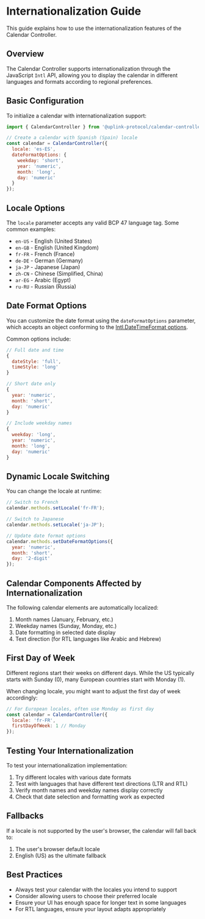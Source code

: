 # Internationalization Guide

This guide explains how to use the internationalization features of the Calendar Controller.

## Overview

The Calendar Controller supports internationalization through the JavaScript `Intl` API, allowing you to display the calendar in different languages and formats according to regional preferences.

## Basic Configuration

To initialize a calendar with internationalization support:

```javascript
import { CalendarController } from '@uplink-protocol/calendar-controller';

// Create a calendar with Spanish (Spain) locale
const calendar = CalendarController({
  locale: 'es-ES',
  dateFormatOptions: {
    weekday: 'short',
    year: 'numeric',
    month: 'long',
    day: 'numeric'
  }
});
```

## Locale Options

The `locale` parameter accepts any valid BCP 47 language tag. Some common examples:

- `en-US` - English (United States)
- `en-GB` - English (United Kingdom)
- `fr-FR` - French (France)
- `de-DE` - German (Germany)
- `ja-JP` - Japanese (Japan)
- `zh-CN` - Chinese (Simplified, China)
- `ar-EG` - Arabic (Egypt)
- `ru-RU` - Russian (Russia)

## Date Format Options

You can customize the date format using the `dateFormatOptions` parameter, which accepts an object conforming to the [Intl.DateTimeFormat options](https://developer.mozilla.org/en-US/docs/Web/JavaScript/Reference/Global_Objects/Intl/DateTimeFormat/DateTimeFormat).

Common options include:

```javascript
// Full date and time
{
  dateStyle: 'full',
  timeStyle: 'long'
}

// Short date only
{
  year: 'numeric',
  month: 'short',
  day: 'numeric'
}

// Include weekday names
{
  weekday: 'long',
  year: 'numeric',
  month: 'long',
  day: 'numeric'
}
```

## Dynamic Locale Switching

You can change the locale at runtime:

```javascript
// Switch to French
calendar.methods.setLocale('fr-FR');

// Switch to Japanese
calendar.methods.setLocale('ja-JP');

// Update date format options
calendar.methods.setDateFormatOptions({
  year: 'numeric',
  month: 'short',
  day: '2-digit'
});
```

## Calendar Components Affected by Internationalization

The following calendar elements are automatically localized:

1. Month names (January, February, etc.)
2. Weekday names (Sunday, Monday, etc.)
3. Date formatting in selected date display
4. Text direction (for RTL languages like Arabic and Hebrew)

## First Day of Week

Different regions start their weeks on different days. While the US typically starts with Sunday (0), many European countries start with Monday (1).

When changing locale, you might want to adjust the first day of week accordingly:

```javascript
// For European locales, often use Monday as first day
const calendar = CalendarController({
  locale: 'fr-FR',
  firstDayOfWeek: 1 // Monday
});
```

## Testing Your Internationalization

To test your internationalization implementation:

1. Try different locales with various date formats
2. Test with languages that have different text directions (LTR and RTL)
3. Verify month names and weekday names display correctly
4. Check that date selection and formatting work as expected

## Fallbacks

If a locale is not supported by the user's browser, the calendar will fall back to:

1. The user's browser default locale
2. English (US) as the ultimate fallback

## Best Practices

- Always test your calendar with the locales you intend to support
- Consider allowing users to choose their preferred locale
- Ensure your UI has enough space for longer text in some languages
- For RTL languages, ensure your layout adapts appropriately
